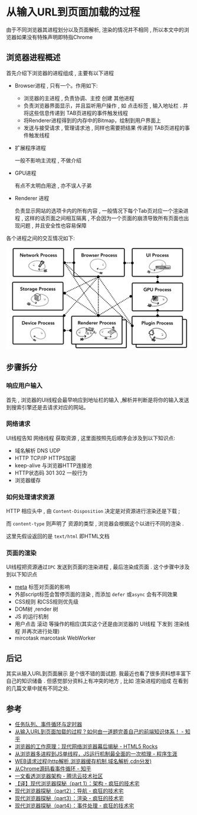 # 从输入URL到页面加载的过程

由于不同浏览器其进程划分以及页面解析, 渲染的情况并不相同 , 所以本文中的浏览器如果没有特殊声明即特指Chrome

## 浏览器进程概述

首先介绍下浏览器的进程组成 , 主要有以下进程

* Browser进程 , 只有一个。作用如下:
  * 浏览器的主进程 , 负责协调、主控 创建 其他进程
  * 负责浏览器界面显示，并且监听用户操作 , 如 点击标签 , 输入地址栏 . 并将这些信息传递到 TAB页进程的事件触发线程
  * 将Renderer进程得到的内存中的Bitmap，绘制到用户界面上
  * 发送与接受请求 , 管理请求池 , 同样也需要把结果 传递到 TAB页进程的事件触发线程

* 扩展程序进程

  一般不影响主流程 , 不做介绍

* GPU进程

  有点不太明白用途 , 亦不误人子弟

* Renderer 进程

  负责显示网站的选项卡内的所有内容 , 一般情况下每个Tab页对应一个渲染进程 , 这样的话页面之间相互隔离 , 不会因为一个页面的崩溃导致所有页面也出现问题 , 并且安全性也容易保障

各个进程之间的交互情况如下:

![chrome_process](../pic/chrome_process.svg)

## 步骤拆分

### 响应用户输入

首先 , 浏览器的UI线程会最早响应到地址栏的输入 ,解析并判断是将你的输入发送到搜索引擎还是去请求对应的网站。

### 网络请求

UI线程告知 网络线程 获取资源 , 这里面按照先后顺序会涉及到以下知识点:

* 域名解析 DNS UDP
* HTTP TCP/IP HTTPS加密
* keep-alive 与浏览器HTTP连接池
* HTTP状态码 301 302 一般行为
* 浏览器缓存

### 如何处理请求资源

HTTP 相应头中 , 由 `Content-Disposition` 决定是对资源进行渲染还是下载 ;

而 `content-type` 则声明了 资源的类型 , 浏览器会根据这个以进行不同的渲染  .

这里先假设返回的是 `text/html` 即HTML文档

### 页面的渲染

UI线程把资源通过`IPC` 发送到页面的渲染进程 , 最后渲染成页面 . 这个步骤中涉及到以下知识点

* [meta](https://developer.mozilla.org/zh-CN/docs/Web/HTML/Element/meta) 标签对页面的影响
* 外部script标签会暂停页面的渲染 , 而添加 `defer` 或` async ` 会有不同效果
* CSS规则 和CSS规则优先级
* DOM树 ,render 树
* JS 的运行机制
* 用户点击 滚动 等操作的相应(其实这个还是由浏览器的 UI线程 下发到 渲染线程 并再次进行处理)
* mircotask marcotask WebWorker

## 后记

其实从输入URL到页面展示 是个很不错的面试题. 我最近也看了很多资料想丰富下自己的知识储备 . 但感觉部分资料上有冲突的地方 , 比如 渲染进程的组成 在看到的几篇文章中就有不同之处.

## 参考

* [任务队列、事件循环与定时器](http://hpoenixf.com/posts/21689/)
* [从输入URL到页面加载的过程？如何由一道题完善自己的前端知识体系！ - 知乎](https://zhuanlan.zhihu.com/p/34453198)
* [浏览器的工作原理：现代网络浏览器幕后揭秘 - HTML5 Rocks](https://www.html5rocks.com/zh/tutorials/internals/howbrowserswork/)
* [从浏览器多进程到JS单线程，JS运行机制最全面的一次梳理 - 程序生涯](https://segmentfault.com/a/1190000012925872)
* [WEB请求过程(http解析,浏览器缓存机制,域名解析,cdn分发)](https://www.cnblogs.com/wade-luffy/p/5905786.html)
* [从Chrome源码看事件循环 - 知乎](https://zhuanlan.zhihu.com/p/48522249)
* [一文看透浏览器架构 - 腾讯云技术社区](https://segmentfault.com/a/1190000018277184)
* [【译】现代浏览器探秘（part 1）：架构 - 疯狂的技术宅](https://segmentfault.com/a/1190000017896594)
* [现代浏览器探秘（part2）：导航 - 疯狂的技术宅](https://segmentfault.com/a/1190000017896809)
* [现代浏览器探秘（part3）：渲染 - 疯狂的技术宅](https://segmentfault.com/a/1190000017900258)
* [现代浏览器探秘（part4）：事件处理 - 疯狂的技术宅](https://segmentfault.com/a/1190000017917575)